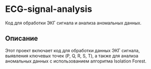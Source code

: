 # ECG-signal-analysis

Код для обработки ЭКГ сигнала и анализа аномальных данных.

## Описание

Этот проект включает код для обработки данных ЭКГ сигнала, выявления ключевых точек (P, Q, R, S, T), а также для анализа аномальных данных с использованием алгоритма Isolation Forest.

